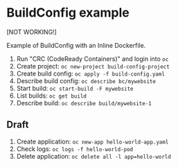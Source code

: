 # BuildConfig example

[NOT WORKING!]

Example of BuildConfig with an Inline Dockerfile.

1. Run "CRC (CodeReady Containers)" and login into `oc`
1. Create project: `oc new-project build-config-project`
1. Create build config: `oc apply -f build-config.yaml`
1. Describe build config: `oc describe bc/mywebsite`
1. Start build: `oc start-build -F mywebsite`
1. List builds: `oc get build`
1. Describe build: `oc describe build/mywebsite-1`

## Draft   
1. Create application: `oc new-app hello-world-app.yaml`
1. Check logs: `oc logs -f hello-world-pod`
1. Delete application: `oc delete all -l app=hello-world`
